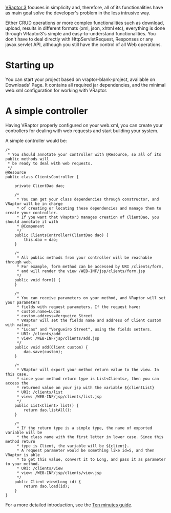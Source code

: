 [VRaptor 3](http://www.vraptor.com.br) focuses in simplicity and, therefore, all of its functionalities have as main
goal solve the developer's problem in the less intrusive way.

Either CRUD operations or more complex functionalities such as download, upload,
results in different formats (xml, json, xhtml etc), everything is done through VRaptor3's
simple and easy-to-understand functionalities. You don't have to deal directly with
HttpServletRequest, Responses or any javax.servlet API, although you still
have the control of all Web operations.

# Starting up #

You can start your project based on vraptor-blank-project, available on
Downloads' Page. It contains all required jar dependencies, and
the minimal web.xml configuration for working with VRaptor.

# A simple controller #

Having VRaptor properly configured on your web.xml, you can create your controllers for
dealing with web requests and start building your system.

A simple controller would be:

```
/*
 * You should annotate your controller with @Resource, so all of its public methods will
 * be ready to deal with web requests.
 */
@Resource
public class ClientsController {
	
	private ClientDao dao;
	
	/*
	 * You can get your class dependencies through constructor, and VRaptor will be in charge
	 * of creating or locating these dependencies and manage them to create your controller.
	 * If you want that VRaptor3 manages creation of ClientDao, you should annotate it with
	 * @Component
	 */
	public ClientsController(ClientDao dao) {
		this.dao = dao;	
	}
	
	/*
	 * All public methods from your controller will be reachable through web.
	 * For example, form method can be accessed by URI /clients/form,
	 * and will render the view /WEB-INF/jsp/clients/form.jsp
	 */
	public void form() {
	}

	/*
	 * You can receive parameters on your method, and VRaptor will set your parameters
	 * fields with request parameters. If the request have:
	 * custom.name=Lucas
	 * custom.address=Vergueiro Street
	 * VRaptor will set the fields name and address of Client custom with values
	 * "Lucas" and "Vergueiro Street", using the fields setters.
	 * URI: /clients/add
	 * view: /WEB-INF/jsp/clients/add.jsp
	 */
	public void add(Client custom) {
		dao.save(custom);
	}
	
	/*
	 * VRaptor will export your method return value to the view. In this case,
	 * since your method return type is List<Clients>, then you can access the
	 * returned value on your jsp with the variable ${clientList}
	 * URI: /clients/list
	 * view: /WEB-INF/jsp/clients/list.jsp
	 */
	public List<Client> list() {
		return dao.listAll():
	}
	
	/*
	 * If the return type is a simple type, the name of exported variable will be
	 * the class name with the first letter in lower case. Since this method return
	 * type is Client, the variable will be ${client}.
	 * A request parameter would be something like id=5, and then VRaptor is able
	 * to get this value, convert it to Long, and pass it as parameter to your method.
	 * URI: /clients/view
	 * view: /WEB-INF/jsp/clients/view.jsp
	 */
	public Client view(Long id) {
		return dao.load(id);
	}
}
```

For a more detailed introduction, see the [Ten minutes guide](http://vraptor.caelum.com.br/documentation/vraptor3-ten-minutes-guide/).